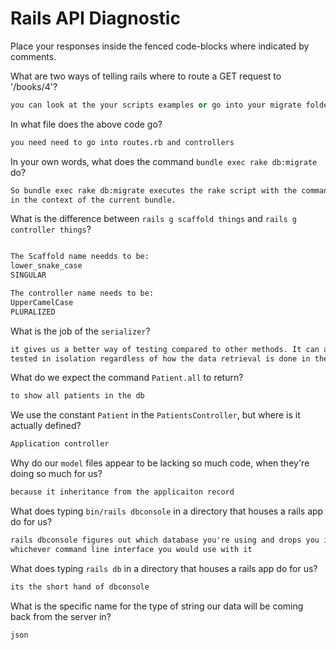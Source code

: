 # Rails API Diagnostic

Place your responses inside the fenced code-blocks where indicated by comments.


What are two ways of telling rails where to route a GET request to '/books/4'?

```rb
you can look at the your scripts examples or go into your migrate folder
```

In what file does the above code go?

```md
you need need to go into routes.rb and controllers
```

In your own words, what does the command `bundle exec rake db:migrate` do?

```md
So bundle exec rake db:migrate executes the rake script with the command db:migrate
in the context of the current bundle.
```

What is the difference between `rails g scaffold things` and
`rails g controller things`?

```md

The Scaffold name needds to be:
lower_snake_case
SINGULAR

The controller name needs to be:
UpperCamelCase
PLURALIZED

```

What is the job of the `serializer`?

```md
it gives us a better way of testing compared to other methods. It can also be
tested in isolation regardless of how the data retrieval is done in the controller.
```

What do we expect the command `Patient.all` to return?

```md
to show all patients in the db
```

We use the constant `Patient` in the `PatientsController`, but where is it
actually defined?

```md
Application controller
```

Why do our `model` files appear to be lacking so much code, when they're doing
so much for us?

```md
because it inheritance from the applicaiton record
```

What does typing `bin/rails dbconsole` in a directory that houses a rails app do for
us?

```md
rails dbconsole figures out which database you're using and drops you into
whichever command line interface you would use with it
```

What does typing `rails db` in a directory that houses a rails app do for us?

```md
its the short hand of dbconsole
```

What is the specific name for the type of string our data will be coming back
from the server in?

```md
json
```
